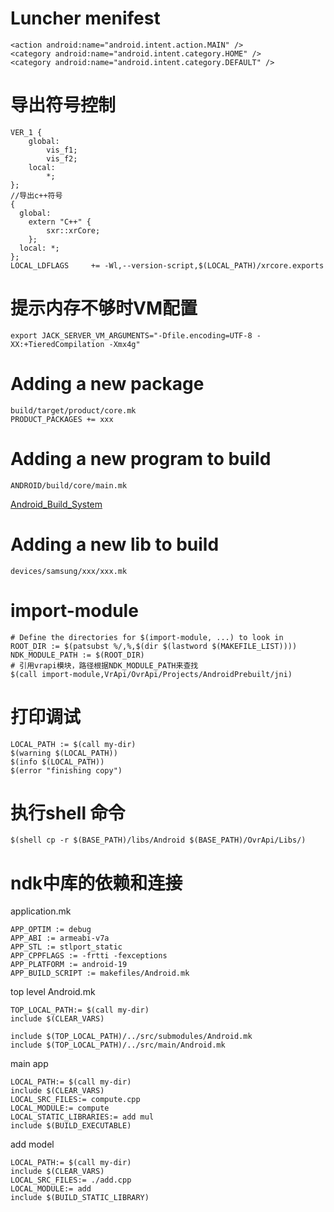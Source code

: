# Luncher menifest
```
<action android:name="android.intent.action.MAIN" />
<category android:name="android.intent.category.HOME" />
<category android:name="android.intent.category.DEFAULT" />
```
# 导出符号控制
```
VER_1 {
    global:
        vis_f1;
        vis_f2;
    local:
        *;
};
//导出c++符号
{
  global:
    extern "C++" {
        sxr::xrCore;
    };
  local: *;
};
LOCAL_LDFLAGS     += -Wl,--version-script,$(LOCAL_PATH)/xrcore.exports
```

# 提示内存不够时VM配置
```
export JACK_SERVER_VM_ARGUMENTS="-Dfile.encoding=UTF-8 -XX:+TieredCompilation -Xmx4g"
```
# Adding a new package
```
build/target/product/core.mk
PRODUCT_PACKAGES += xxx
```
# Adding a new program to build
```
ANDROID/build/core/main.mk

```
[Android_Build_System](http://elinux.org/Android_Build_System)

# Adding a new lib to build
```
devices/samsung/xxx/xxx.mk
```

# import-module
```
# Define the directories for $(import-module, ...) to look in
ROOT_DIR := $(patsubst %/,%,$(dir $(lastword $(MAKEFILE_LIST))))
NDK_MODULE_PATH := $(ROOT_DIR)
# 引用vrapi模块，路径根据NDK_MODULE_PATH来查找
$(call import-module,VrApi/OvrApi/Projects/AndroidPrebuilt/jni)
```

# 打印调试
```
LOCAL_PATH := $(call my-dir)
$(warning $(LOCAL_PATH))
$(info $(LOCAL_PATH))
$(error "finishing copy")
```

# 执行shell 命令
```
$(shell cp -r $(BASE_PATH)/libs/Android $(BASE_PATH)/OvrApi/Libs/)
```

# ndk中库的依赖和连接
application.mk
```
APP_OPTIM := debug
APP_ABI := armeabi-v7a
APP_STL := stlport_static 
APP_CPPFLAGS := -frtti -fexceptions
APP_PLATFORM := android-19
APP_BUILD_SCRIPT := makefiles/Android.mk
```
top level Android.mk
```
TOP_LOCAL_PATH:= $(call my-dir)
include $(CLEAR_VARS)

include $(TOP_LOCAL_PATH)/../src/submodules/Android.mk
include $(TOP_LOCAL_PATH)/../src/main/Android.mk
```

main app
```
LOCAL_PATH:= $(call my-dir)
include $(CLEAR_VARS)
LOCAL_SRC_FILES:= compute.cpp
LOCAL_MODULE:= compute
LOCAL_STATIC_LIBRARIES:= add mul
include $(BUILD_EXECUTABLE)
```
add model
```
LOCAL_PATH:= $(call my-dir)
include $(CLEAR_VARS)
LOCAL_SRC_FILES:= ./add.cpp
LOCAL_MODULE:= add
include $(BUILD_STATIC_LIBRARY)
```
